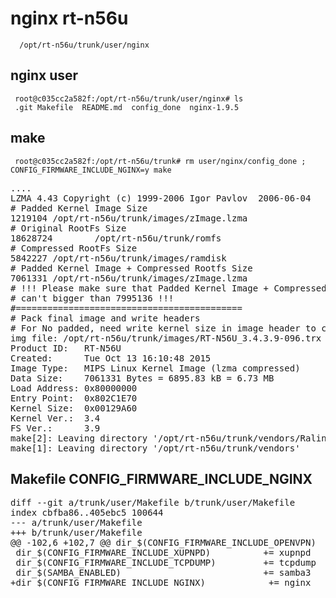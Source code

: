 # nginx rt-n56u

      /opt/rt-n56u/trunk/user/nginx


## nginx user

     root@c035cc2a582f:/opt/rt-n56u/trunk/user/nginx# ls  
     .git Makefile  README.md  config_done  nginx-1.9.5



## make


     root@c035cc2a582f:/opt/rt-n56u/trunk# rm user/nginx/config_done ; CONFIG_FIRMWARE_INCLUDE_NGINX=y make

<pre>
....
LZMA 4.43 Copyright (c) 1999-2006 Igor Pavlov  2006-06-04
# Padded Kernel Image Size
1219104 /opt/rt-n56u/trunk/images/zImage.lzma
# Original RootFs Size
18628724        /opt/rt-n56u/trunk/romfs
# Compressed RootFs Size
5842227 /opt/rt-n56u/trunk/images/ramdisk
# Padded Kernel Image + Compressed Rootfs Size
7061331 /opt/rt-n56u/trunk/images/zImage.lzma
# !!! Please make sure that Padded Kernel Image + Compressed Rootfs size
# can't bigger than 7995136 !!!
#===========================================
# Pack final image and write headers
# For No padded, need write kernel size in image header to correct mount partition in mtd drivers address
img file: /opt/rt-n56u/trunk/images/RT-N56U_3.4.3.9-096.trx
Product ID:   RT-N56U
Created:      Tue Oct 13 16:10:48 2015
Image Type:   MIPS Linux Kernel Image (lzma compressed)
Data Size:    7061331 Bytes = 6895.83 kB = 6.73 MB
Load Address: 0x80000000
Entry Point:  0x802C1E70
Kernel Size:  0x00129A60
Kernel Ver.:  3.4
FS Ver.:      3.9
make[2]: Leaving directory '/opt/rt-n56u/trunk/vendors/Ralink/RT3883'
make[1]: Leaving directory '/opt/rt-n56u/trunk/vendors'
</pre>


## Makefile CONFIG_FIRMWARE_INCLUDE_NGINX
 
<pre>
diff --git a/trunk/user/Makefile b/trunk/user/Makefile
index cbfba86..405ebc5 100644
--- a/trunk/user/Makefile
+++ b/trunk/user/Makefile
@@ -102,6 +102,7 @@ dir_$(CONFIG_FIRMWARE_INCLUDE_OPENVPN)              += openvpn
 dir_$(CONFIG_FIRMWARE_INCLUDE_XUPNPD)          += xupnpd
 dir_$(CONFIG_FIRMWARE_INCLUDE_TCPDUMP)         += tcpdump
 dir_$(SAMBA_ENABLED)                           += samba3
+dir_$(CONFIG_FIRMWARE_INCLUDE_NGINX)            += nginx
</pre>


